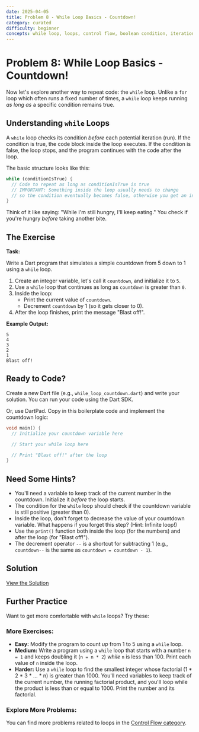 ```yaml
---
date: 2025-04-05
title: Problem 8 - While Loop Basics - Countdown!
category: curated
difficulty: beginner
concepts: while loop, loops, control flow, boolean condition, iteration
---
```


# Problem 8: While Loop Basics - Countdown!

Now let's explore another way to repeat code: the `while` loop. Unlike a `for` loop which often runs a fixed number of times, a `while` loop keeps running *as long as* a specific condition remains true.

## Understanding `while` Loops

A `while` loop checks its condition *before* each potential iteration (run). If the condition is true, the code block inside the loop executes. If the condition is false, the loop stops, and the program continues with the code after the loop.

The basic structure looks like this:

```dart
while (conditionIsTrue) {
  // Code to repeat as long as conditionIsTrue is true
  // IMPORTANT: Something inside the loop usually needs to change
  // so the condition eventually becomes false, otherwise you get an infinite loop!
}
```

Think of it like saying: "While I'm still hungry, I'll keep eating." You check if you're hungry *before* taking another bite.

## The Exercise

**Task:**

Write a Dart program that simulates a simple countdown from 5 down to 1 using a `while` loop.

1.  Create an integer variable, let's call it `countdown`, and initialize it to `5`.
2.  Use a `while` loop that continues as long as `countdown` is greater than `0`.
3.  Inside the loop:
    *   Print the current value of `countdown`.
    *   Decrement `countdown` by 1 (so it gets closer to 0).
4.  After the loop finishes, print the message "Blast off!".

**Example Output:**

```
5
4
3
2
1
Blast off!
```

## Ready to Code?

Create a new Dart file (e.g., `while_loop_countdown.dart`) and write your solution. You can run your code using the Dart SDK.

Or, use DartPad. Copy in this boilerplate code and implement the countdown logic:

```dart
void main() {
  // Initialize your countdown variable here

  // Start your while loop here

  // Print "Blast off!" after the loop
}
```

## Need Some Hints?

*   You'll need a variable to keep track of the current number in the countdown. Initialize it *before* the loop starts.
*   The condition for the `while` loop should check if the countdown variable is still positive (greater than 0).
*   Inside the loop, don't forget to decrease the value of your countdown variable. What happens if you forget this step? (Hint: Infinite loop!)
*   Use the `print()` function both inside the loop (for the numbers) and after the loop (for "Blast off!").
*   The decrement operator `--` is a shortcut for subtracting 1 (e.g., `countdown--` is the same as `countdown = countdown - 1`).

## Solution

[View the Solution](curated-solutions/prob-08-solution.md)

## Further Practice

Want to get more comfortable with `while` loops? Try these:

### More Exercises:

*   **Easy:** Modify the program to count *up* from 1 to 5 using a `while` loop.
*   **Medium:** Write a program using a `while` loop that starts with a number `n = 1` and keeps doubling it (`n = n * 2`) *while* `n` is less than 100. Print each value of `n` inside the loop.
*   **Harder:** Use a `while` loop to find the smallest integer whose factorial (1 * 2 * 3 * ... * n) is greater than 1000. You'll need variables to keep track of the current number, the running factorial product, and you'll loop while the product is less than or equal to 1000. Print the number and its factorial.

### Explore More Problems:

You can find more problems related to loops in the [Control Flow category](../categories/control_flow.md).